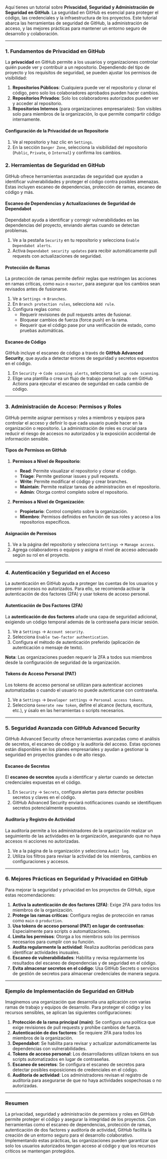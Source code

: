 Aquí tienes un tutorial sobre **Privacidad, Seguridad y Administración de Seguridad en GitHub**. La seguridad en GitHub es esencial para proteger el código, las credenciales y la infraestructura de los proyectos. Este tutorial abarca las herramientas de seguridad de GitHub, la administración de acceso, y las mejores prácticas para mantener un entorno seguro de desarrollo y colaboración.

---

### 1. Fundamentos de Privacidad en GitHub

La **privacidad** en GitHub permite a los usuarios y organizaciones controlar quién puede ver y contribuir a un repositorio. Dependiendo del tipo de proyecto y los requisitos de seguridad, se pueden ajustar los permisos de visibilidad:

1. **Repositorios Públicos**: Cualquiera puede ver el repositorio y clonar el código, pero solo los colaboradores aprobados pueden hacer cambios.
2. **Repositorios Privados**: Solo los colaboradores autorizados pueden ver y acceder al repositorio.
3. **Repositorios Internos** (para organizaciones empresariales): Son visibles solo para miembros de la organización, lo que permite compartir código internamente.

#### Configuración de la Privacidad de un Repositorio

1. Ve al repositorio y haz clic en `Settings`.
2. En la sección `Danger Zone`, selecciona la visibilidad del repositorio (`Public`, `Private`, o `Internal`) y confirma los cambios.

### 2. Herramientas de Seguridad en GitHub

GitHub ofrece herramientas avanzadas de seguridad que ayudan a identificar vulnerabilidades y proteger el código contra posibles amenazas. Estas incluyen escaneo de dependencias, protección de ramas, escaneo de código y más.

#### Escaneo de Dependencias y Actualizaciones de Seguridad de Dependabot

Dependabot ayuda a identificar y corregir vulnerabilidades en las dependencias del proyecto, enviando alertas cuando se detectan problemas.

1. Ve a la pestaña `Security` en tu repositorio y selecciona `Enable Dependabot alerts`.
2. Activa `Dependabot security updates` para recibir automáticamente pull requests con actualizaciones de seguridad.

#### Protección de Ramas

La protección de ramas permite definir reglas que restringen las acciones en ramas críticas, como `main` o `master`, para asegurar que los cambios sean revisados antes de fusionarse.

1. Ve a `Settings` -> `Branches`.
2. En `Branch protection rules`, selecciona `Add rule`.
3. Configura reglas como:
   - Requerir revisiones de pull requests antes de fusionar.
   - Bloquear cambios de fuerza (force push) en la rama.
   - Requerir que el código pase por una verificación de estado, como pruebas automáticas.

#### Escaneo de Código

GitHub incluye el escaneo de código a través de **GitHub Advanced Security**, que ayuda a detectar errores de seguridad y secretos expuestos en el código.

1. En `Security` -> `Code scanning alerts`, selecciona `Set up code scanning`.
2. Elige una plantilla o crea un flujo de trabajo personalizado en GitHub Actions para ejecutar el escaneo de seguridad en cada cambio de código.

---

### 3. Administración de Acceso: Permisos y Roles

GitHub permite asignar permisos y roles a miembros y equipos para controlar el acceso y definir lo que cada usuario puede hacer en la organización o repositorio. La administración de roles es crucial para reducir el riesgo de accesos no autorizados y la exposición accidental de información sensible.

#### Tipos de Permisos en GitHub

1. **Permisos a Nivel de Repositorio**:
   - **Read**: Permite visualizar el repositorio y clonar el código.
   - **Triage**: Permite gestionar issues y pull requests.
   - **Write**: Permite modificar el código y crear branches.
   - **Maintain**: Permite realizar tareas de administración en el repositorio.
   - **Admin**: Otorga control completo sobre el repositorio.

2. **Permisos a Nivel de Organización**:
   - **Propietario**: Control completo sobre la organización.
   - **Miembro**: Permisos definidos en función de sus roles y acceso a los repositorios específicos.

#### Asignación de Permisos

1. Ve a la página del repositorio y selecciona `Settings` -> `Manage access`.
2. Agrega colaboradores o equipos y asigna el nivel de acceso adecuado según su rol en el proyecto.

---

### 4. Autenticación y Seguridad en el Acceso

La autenticación en GitHub ayuda a proteger las cuentas de los usuarios y prevenir accesos no autorizados. Para ello, se recomienda activar la autenticación de dos factores (2FA) y usar tokens de acceso personal.

#### Autenticación de Dos Factores (2FA)

La **autenticación de dos factores** añade una capa de seguridad adicional, exigiendo un código temporal además de la contraseña para iniciar sesión.

1. Ve a `Settings` -> `Account security`.
2. Selecciona `Enable two-factor authentication`.
3. Configura el método de autenticación preferido (aplicación de autenticación o mensaje de texto).

**Nota**: Las organizaciones pueden requerir la 2FA a todos sus miembros desde la configuración de seguridad de la organización.

#### Tokens de Acceso Personal (PAT)

Los tokens de acceso personal se utilizan para autenticar acciones automatizadas o cuando el usuario no puede autenticarse con contraseña.

1. Ve a `Settings` -> `Developer settings` -> `Personal access tokens`.
2. Selecciona `Generate new token`, define el alcance (lectura, escritura, etc.), y úsalo en las herramientas o scripts necesarios.

---

### 5. Seguridad Avanzada con GitHub Advanced Security

GitHub Advanced Security ofrece herramientas avanzadas como el análisis de secretos, el escaneo de código y la auditoría del acceso. Estas opciones están disponibles en los planes empresariales y ayudan a gestionar la seguridad en proyectos grandes o de alto riesgo.

#### Escaneo de Secretos

El **escaneo de secretos** ayuda a identificar y alertar cuando se detectan credenciales expuestas en el código.

1. En `Security` -> `Secrets`, configura alertas para detectar posibles secretos y claves en el código.
2. GitHub Advanced Security enviará notificaciones cuando se identifiquen secretos potencialmente expuestos.

#### Auditoría y Registro de Actividad

La auditoría permite a los administradores de la organización realizar un seguimiento de las actividades en la organización, asegurando que no haya accesos ni acciones no autorizadas.

1. Ve a la página de la organización y selecciona `Audit log`.
2. Utiliza los filtros para revisar la actividad de los miembros, cambios en configuraciones y accesos.

---

### 6. Mejores Prácticas en Seguridad y Privacidad en GitHub

Para mejorar la seguridad y privacidad en los proyectos de GitHub, sigue estas recomendaciones:

1. **Activa la autenticación de dos factores (2FA)**: Exige 2FA para todos los miembros de la organización.
2. **Protege las ramas críticas**: Configura reglas de protección en ramas como `main` o `production`.
3. **Usa tokens de acceso personal (PAT) en lugar de contraseñas**: Especialmente para scripts o automatizaciones.
4. **Limita los permisos**: Otorga a los miembros solo los permisos necesarios para cumplir con su función.
5. **Audita regularmente la actividad**: Realiza auditorías periódicas para identificar actividades inusuales.
6. **Escaneo de vulnerabilidades**: Habilita y revisa regularmente los resultados del escaneo de dependencias y de seguridad en el código.
7. **Evita almacenar secretos en el código**: Usa GitHub Secrets o servicios de gestión de secretos para almacenar credenciales de manera segura.

---

### Ejemplo de Implementación de Seguridad en GitHub

Imaginemos una organización que desarrolla una aplicación con varias ramas de trabajo y equipos de desarrollo. Para proteger el código y los recursos sensibles, se aplican las siguientes configuraciones:

1. **Protección de la rama principal (main)**: Se configura una política que exige revisiones de pull requests y prohíbe cambios de fuerza.
2. **Autenticación de dos factores**: Se requiere 2FA para todos los miembros de la organización.
3. **Dependabot**: Se habilita para revisar y actualizar automáticamente las dependencias con vulnerabilidades.
4. **Tokens de acceso personal**: Los desarrolladores utilizan tokens en sus scripts automatizados en lugar de contraseñas.
5. **Escaneo de secretos**: Se configura el escaneo de secretos para detectar posibles exposiciones de credenciales en el código.
6. **Auditoría de actividad**: Los administradores revisan el registro de auditoría para asegurarse de que no haya actividades sospechosas o no autorizadas.

---

### Resumen

La privacidad, seguridad y administración de permisos y roles en GitHub permite proteger el código y asegurar la integridad de los proyectos. Con herramientas como el escaneo de dependencias, protección de ramas, autenticación de dos factores y auditoría de actividad, GitHub facilita la creación de un entorno seguro para el desarrollo colaborativo. Implementando estas prácticas, las organizaciones pueden garantizar que solo los usuarios autorizados tengan acceso al código y que los recursos críticos se mantengan protegidos.
